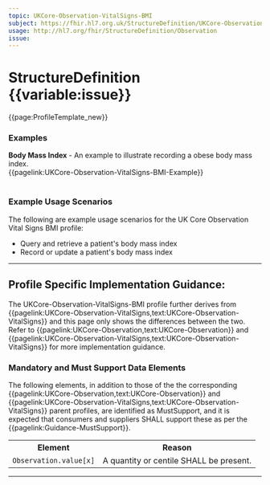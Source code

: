 ```yaml
---
topic: UKCore-Observation-VitalSigns-BMI
subject: https://fhir.hl7.org.uk/StructureDefinition/UKCore-Observation-VitalSigns-BMI
usage: http://hl7.org/fhir/StructureDefinition/Observation
issue: 
---
```


# StructureDefinition {{variable:issue}}

<nocheck>
{{page:ProfileTemplate_new}}

<div id="Examples" class="tabcontent">
  <h3>Examples</h3>
<b>Body Mass Index</b> - An example to illustrate recording a obese body mass index.<br/>
{{pagelink:UKCore-Observation-VitalSigns-BMI-Example}}<br><br>
</div>
</nocheck>

<div id="ProfileGuidance">


### Example Usage Scenarios ###
The following are example usage scenarios for the UK Core Observation Vital Signs BMI profile:

- Query and retrieve a patient's body mass index
- Record or update a patient's body mass index

<hr class="thickline">

## Profile Specific Implementation Guidance: ##

The UKCore-Observation-VitalSigns-BMI profile further derives from {{pagelink:UKCore-Observation-VitalSigns,text:UKCore-Observation-VitalSigns}} and this page only shows the differences between the two. Refer to {{pagelink:UKCore-Observation,text:UKCore-Observation}} and {{pagelink:UKCore-Observation-VitalSigns,text:UKCore-Observation-VitalSigns}} for more implementation guidance.

### Mandatory and Must Support Data Elements

The following elements, in addition to those of the the corresponding {{pagelink:UKCore-Observation,text:UKCore-Observation}} and {{pagelink:UKCore-Observation-VitalSigns,text:UKCore-Observation-VitalSigns}} parent profiles, are identified as MustSupport, and it is expected that consumers and suppliers SHALL support these as per the {{pagelink:Guidance-MustSupport}}.

<table class="assets" title="MustSupport element list">
<tr>
<th class="width30">Element</th>
<th class="width70">Reason</th>
</tr>
<tr>
<td><code>Observation.value[x]</code></td>
<td>A quantity or centile SHALL be present.</td>
</tr>
</table>
</div>

---